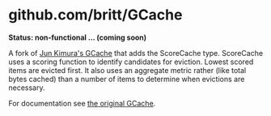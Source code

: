 # github.com/britt/GCache

**Status: non-functional ... (coming soon)**

A fork of [Jun Kimura's GCache](https://github.com/bluele/gcache) that adds the ScoreCache type. 
ScoreCache uses a scoring function to identify candidates for eviction. Lowest
scored items are evicted first. It also uses an aggregate metric rather (like total bytes cached) 
than a number of items to determine when evictions are necessary.

For documentation see [the original GCache](https://github.com/bluele/gcache).
